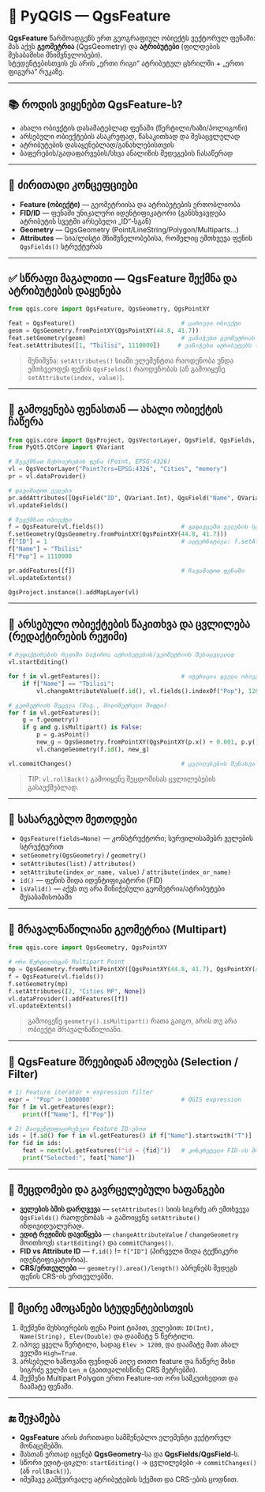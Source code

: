 # 🧩 PyQGIS — QgsFeature
**QgsFeature** წარმოადგენს ერთ გეოგრაფიულ ობიექტს ვექტორულ ფენაში: მას აქვს **გეომეტრია** (QgsGeometry) და **ატრიბუტები** (ფილდების შესაბამისი მნიშვნელობები).  
სტუდენტებისთვის ეს არის „ერთი რიგი“ ატრიბუტულ ცხრილში + „ერთი ფიგურა“ რუკაზე.

---

## 📚 როდის ვიყენებთ QgsFeature-ს?
- ახალი ობიექტის დასამატებლად ფენაში (წერტილი/ხაზი/პოლიგონი)
- არსებული ობიექტების ასაკრეფად, წასაკითხად და შესაცვლელად
- ატრიბუტების დასაყენებლად/განახლებისთვის
- ბაფერების/გადაფარვების/სხვა ანალიზის შედეგების ჩასაწერად

---

## 🧠 ძირითადი კონცეფციები
- **Feature (ობიექტი)** — გეომეტრიისა და ატრიბუტების ერთობლიობა
- **FID/ID** — ფენაში უნიკალური იდენტიფიკატორი (განსხვავდება ატრიბუტის სვეტში არსებული „ID“-სგან)
- **Geometry** — QgsGeometry (Point/LineString/Polygon/Multiparts…)
- **Attributes** — სია/ლისტი მნიშვნელობებისა, რომელიც ემთხვევა ფენის `QgsFields()` სტრუქტურას

---

## ✅ სწრაფი მაგალითი — QgsFeature შექმნა და ატრიბუტების დაყენება
```python
from qgis.core import QgsFeature, QgsGeometry, QgsPointXY

feat = QgsFeature()                              # ცარიელი ობიექტი
geom = QgsGeometry.fromPointXY(QgsPointXY(44.8, 41.7))
feat.setGeometry(geom)                           # ვანიჭებთ გეომეტრიას
feat.setAttributes([1, "Tbilisi", 1110000])     # ვანიჭებთ ატრიბუტებს (უმჯობესია ფენასთან შესაბამისი რიგითობით)
```

> შენიშვნა: `setAttributes()` სიაში ელემენტთა რაოდენობა უნდა ემთხვეოდეს ფენის `QgsFields()` რაოდენობას (ან გამოიყენე `setAttribute(index, value)`).

---

## 🧪 გამოყენება ფენასთან — ახალი ობიექტის ჩაწერა
```python
from qgis.core import QgsProject, QgsVectorLayer, QgsField, QgsFields, QgsWkbTypes, QgsFeature, QgsGeometry, QgsPointXY
from PyQt5.QtCore import QVariant

# შევქმნათ მეხსიერების ფენა (Point, EPSG:4326)
vl = QgsVectorLayer("Point?crs=EPSG:4326", "Cities", "memory")
pr = vl.dataProvider()

# დავამატოთ ველები
pr.addAttributes([QgsField("ID", QVariant.Int), QgsField("Name", QVariant.String), QgsField("Pop", QVariant.Int)])
vl.updateFields()

# შევქმნათ ობიექტი
f = QgsFeature(vl.fields())                      # გადავცემთ ველების სტრუქტურას
f.setGeometry(QgsGeometry.fromPointXY(QgsPointXY(44.8, 41.7)))
f["ID"] = 1                                      # ალტერნატივა: f.setAttribute("ID", 1)
f["Name"] = "Tbilisi"
f["Pop"] = 1110000

pr.addFeatures([f])                              # ჩავამატოთ ფენაში
vl.updateExtents()

QgsProject.instance().addMapLayer(vl)
```

---

## 🔁 არსებული ობიექტების წაკითხვა და ცვლილება (რედაქტირების რეჟიმი)
```python
# რედაქტირების რეჟიმი საჭიროა ატრიბუტების/გეომეტრიის შესაცვლელად
vl.startEditing()

for f in vl.getFeatures():                       # იტერაცია ყველა ობიექტზე
    if f["Name"] == "Tbilisi":
        vl.changeAttributeValue(f.id(), vl.fields().indexOf("Pop"), 1200000)  # Pop = 1.2m

# გეომეტრიის შეცვლა (მაგ., მილიმეტრული შიფტი)
for f in vl.getFeatures():
    g = f.geometry()
    if g and g.isMultipart() is False:
        p = g.asPoint()
        new_g = QgsGeometry.fromPointXY(QgsPointXY(p.x() + 0.001, p.y()))
        vl.changeGeometry(f.id(), new_g)

vl.commitChanges()                               # ცვლილებების შენახვა
```

> TIP: `vl.rollBack()` გამოიყენე შეცდომისას ცვლილებების გასაუქმებლად.

---

## 🧮 სასარგებლო მეთოდები
- `QgsFeature(fields=None)` — კონსტრუქტორი; სურვილისამებრ ველების სტრუქტურით
- `setGeometry(QgsGeometry)` / `geometry()`
- `setAttributes(list)` / `attributes()`
- `setAttribute(index_or_name, value)` / `attribute(index_or_name)`
- `id()` — ფენის შიდა იდენტიფიკატორი (FID)
- `isValid()` — აქვს თუ არა მინიჭებული გეომეტრია/ატრიბუტები შესაბამისობაში

---

## 🧷 მრავალნაწილიანი გეომეტრია (Multipart)
```python
from qgis.core import QgsGeometry, QgsPointXY

# ორი წერტილისგან Multipart Point
mp = QgsGeometry.fromMultiPointXY([QgsPointXY(44.8, 41.7), QgsPointXY(41.6, 41.65)])
f = QgsFeature(vl.fields())
f.setGeometry(mp)
f.setAttributes([2, "Cities MP", None])
vl.dataProvider().addFeatures([f])
vl.updateExtents()
```

> გამოიყენე `geometry().isMultipart()` რათა გაიგო, არის თუ არა ობიექტი მრავალნაწილიანი.

---

## 🧰 QgsFeature შრეებიდან ამოღება (Selection / Filter)
```python
# 1) Feature iterator + expression filter
expr = '"Pop" > 1000000'                         # QGIS expression
for f in vl.getFeatures(expr):
    print(f["Name"], f["Pop"])

# 2) მაიდენტიფიცირებელი Feature ID-ებით
ids = [f.id() for f in vl.getFeatures() if f["Name"].startswith("T")]
for fid in ids:
    feat = next(vl.getFeatures(f"id = {fid}"))   # კონკრეტული FID-ის მოძებნა
    print("Selected:", feat["Name"])
```

---

## 🧱 შეცდომები და გავრცელებული ხაფანგები
- **ველების ბმის დარღვევა** — `setAttributes()` სიის სიგრძე არ ემთხვევა `QgsFields()` რაოდენობას → გამოიყენე `setAttribute()` ინდივიდუალურად.
- **ედიტ რეჟიმის დავიწყება** — `changeAttributeValue` / `changeGeometry` მოითხოვს `startEditing()` და `commitChanges()`.
- **FID vs Attribute ID** — `f.id()` != `f["ID"]` (პირველი შიდა ტექნიკური იდენტიფიკატორია).  
- **CRS/ერთეულები** — `geometry().area()/length()` აბრუნებს შედეგს ფენის CRS-ის ერთეულებში.

---

## 🧭 მცირე ამოცანები სტუდენტებისთვის
1) შექმენი მეხსიერების ფენა Point ტიპით, ველებით: `ID(Int), Name(String), Elev(Double)` და დაამატე 5 წერტილი.  
2) იპოვე ყველა წერტილი, სადაც `Elev > 1200`, და დაამატე მათ ახალ ველში `High=True`.  
3) არსებული ხაზოვანი ფენიდან აიღე თითო feature და ჩაწერე მისი სიგრძე ველში `Len_m` (გაითვალისწინე CRS მეტრებში).  
4) შექმენი Multipart Polygon ერთი Feature-ით ორი სამკუთხედით და ჩაამატე ფენაში.

---

## 🔚 შეჯამება
- **QgsFeature** არის ძირითადი სამშენებლო ელემენტი ვექტორულ მონაცემებში.  
- მასთან ერთად იყენებ **QgsGeometry**-სა და **QgsFields/QgsField**-ს.  
- სწორი ედიტ-ციკლი: `startEditing()` → ცვლილებები → `commitChanges()` (ან `rollBack()`).  
- იმუშავე გამჭვირვალე ატრიბუტების სქემით და CRS-ების ცოდნით.

